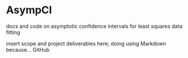 # AsympCI
docs and code on asymptotic confidence intervals for least squares data fitting

insert scope and project deliverables here; doing using Markdown because... GitHub
